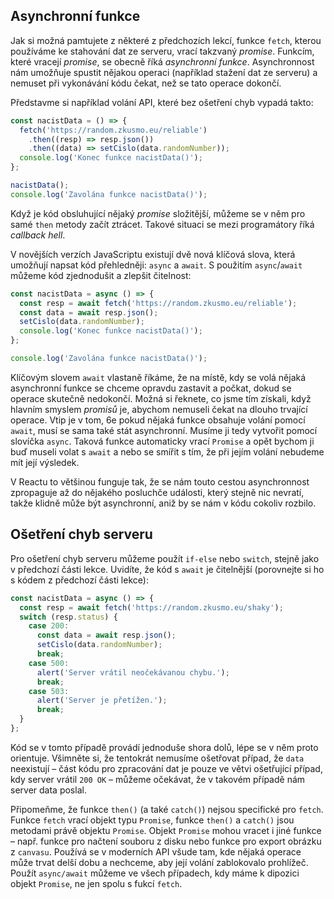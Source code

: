 ## Asynchronní funkce

Jak si možná pamtujete z některé z předchozích lekcí, funkce `fetch`, kterou používáme ke stahování dat ze serveru, vrací takzvaný _promise_. Funkcím, které vracejí _promise_, se obecně říká _asynchronní funkce_. Asynchronnost nám umožňuje spustit nějakou operaci (například stažení dat ze serveru) a nemuset při vykonávání kódu čekat, než se tato operace dokončí. 

Představme si například volání API, které bez ošetření chyb vypadá takto:

```js
const nacistData = () => {
  fetch('https://random.zkusmo.eu/reliable')
    .then((resp) => resp.json())
    .then((data) => setCislo(data.randomNumber));
  console.log('Konec funkce nacistData()');
};

nacistData();
console.log('Zavolána funkce nacistData()');
```

Když je kód obsluhující nějaký _promise_ složitější, můžeme se v něm pro samé `then` metody začít ztrácet. Takové situaci se mezi programátory říká _callback hell_.

V novějších verzích JavaScriptu existují dvě nová klíčová slova, která umožňují napsat kód přehledněji: `async` a `await`. S použitím `async`/`await` můžeme kód zjednodušit a zlepšit čitelnost:

```js
const nacistData = async () => {
  const resp = await fetch('https://random.zkusmo.eu/reliable');
  const data = await resp.json();
  setCislo(data.randomNumber);
  console.log('Konec funkce nacistData()');
};

console.log('Zavolána funkce nacistData()');
```

Klíčovým slovem `await` vlastaně říkáme, že na místě, kdy se volá nějaká asynchronní funkce se chceme opravdu zastavit a počkat, dokud se operace skutečně nedokončí. Možná si řeknete, co jsme tím získali, když hlavním smyslem _promisů_ je, abychom nemuseli čekat na dlouho trvající operace. Vtip je v tom, 6e pokud nějaká funkce obsahuje volání pomocí `await`, musí se sama také stát asynchronní. Musíme ji tedy vytvořit pomocí slovíčka `async`. Taková funkce automaticky vrací `Promise` a opět bychom ji buď museli volat s `await` a nebo se smířit s tím, že při jejím volání nebudeme mít její výsledek. 

V Reactu to většinou funguje tak, že se nám touto cestou asynchronnost zpropaguje až do nějakého posluchče události, který stejně nic nevratí, takže klidně může být asynchronní, aniž by se nám v kódu cokoliv rozbilo.

## Ošetření chyb serveru

Pro ošetření chyb serveru můžeme použít `if-else` nebo `switch`, stejně jako v předchozí části lekce. Uvidíte, že kód s `await` je čitelnější (porovnejte si ho s kódem z předchozí části lekce):

```js
const nacistData = async () => {
  const resp = await fetch('https://random.zkusmo.eu/shaky');
  switch (resp.status) {
    case 200:
      const data = await resp.json();
      setCislo(data.randomNumber);
      break;
    case 500:
      alert('Server vrátil neočekávanou chybu.');
      break;
    case 503:
      alert('Server je přetížen.');
      break;
  }
};
```

Kód se v tomto případě provádí jednoduše shora dolů, lépe se v něm proto orientuje. Všimněte si, že tentokrát nemusíme ošetřovat případ, že `data` neexistují – část kódu pro zpracování dat je pouze ve větvi ošetřující případ, kdy server vrátil `200 OK` – můžeme očekávat, že v takovém případě nám server data poslal.

Připomeňme, že funkce `then()` (a také `catch()`) nejsou specifické pro `fetch`. Funkce `fetch` vrací objekt typu `Promise`, funkce `then()` a `catch()` jsou metodami právě objektu `Promise`. Objekt `Promise` mohou vracet i jiné funkce – např. funkce pro načtení souboru z disku nebo funkce pro export obrázku z `canvasu`. Používá se v moderních API všude tam, kde nějaká operace může trvat delší dobu a nechceme, aby její volání zablokovalo prohlížeč. Použít `async/await` můžeme ve všech případech, kdy máme k dipozici objekt `Promise`, ne jen spolu s fukcí `fetch`.

